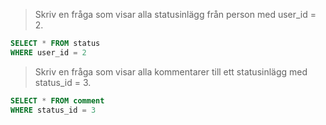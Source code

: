 > Skriv en fråga som visar alla statusinlägg från person med user_id = 2.

```sql
SELECT * FROM status
WHERE user_id = 2
```

> Skriv en fråga som visar alla kommentarer till ett statusinlägg med status_id = 3.

```sql
SELECT * FROM comment
WHERE status_id = 3
```
